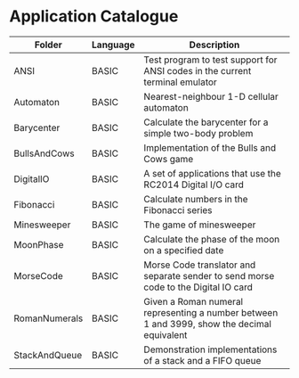 # Application Catalogue

| Folder        | Language | Description                                                                                 |
| ------------- | -------- | ------------------------------------------------------------------------------------------- |
| ANSI          | BASIC    | Test program to test support for ANSI codes in the current terminal emulator                |
| Automaton     | BASIC    | Nearest-neighbour 1-D cellular automaton                                                    |
| Barycenter    | BASIC    | Calculate the barycenter for a simple two-body problem                                      |
| BullsAndCows  | BASIC    | Implementation of the Bulls and Cows game                                                   |
| DigitalIO     | BASIC    | A set of applications that use the RC2014 Digital I/O card                                  |
| Fibonacci     | BASIC    | Calculate numbers in the Fibonacci series                                                   |
| Minesweeper   | BASIC    | The game of minesweeper                                                                     |
| MoonPhase     | BASIC    | Calculate the phase of the moon on a specified date                                         |
| MorseCode     | BASIC    | Morse Code translator and separate sender to send morse code to the Digital IO card         |
| RomanNumerals | BASIC    | Given a Roman numeral representing a number between 1 and 3999, show the decimal equivalent |
| StackAndQueue | BASIC    | Demonstration implementations of a stack and a FIFO queue                                   |
